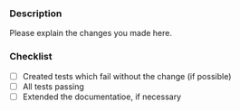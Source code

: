 ### Description
Please explain the changes you made here.

### Checklist
- [ ] Created tests which fail without the change (if possible)
- [ ] All tests passing
- [ ] Extended the documentatioe, if necessary